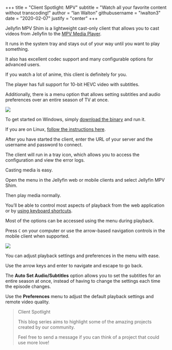 +++
title = "Client Spotlight: MPV"
subtitle = "Watch all your favorite content without transcoding!"
author = “Ian Walton”
githubusername = "iwalton3"
date = "2020-02-07"
justify = "center"
+++

Jellyfin MPV Shim is a lightweight cast-only client that allows you to cast videos from Jellyfin to the <a href="https://mpv.io/">MPV Media Player</a>.
<!--more-->
It runs in the system tray and stays out of your way until you want to play something.

It also has excellent codec support and many configurable options for advanced users.


If you watch a lot of anime, this client is definitely for you.

The player has full support for 10-bit HEVC video with subtitles.

Additionally, there is a menu option that allows setting subtitles and audio preferences over an entire season of TV at once.


<img src="/images/mpv-shim/blender.png" name="Interface" />


To get started on Windows, simply <a href="https://github.com/iwalton3/jellyfin-mpv-shim/releases">download the binary</a> and run it.

If you are on Linux, <a href="https://github.com/iwalton3/jellyfin-mpv-shim/blob/master/README.md#linux-installation">follow the instructions here</a>.

After you have started the client, enter the URL of your server and the username and password to connect.

The client will run in a tray icon, which allows you to access the configuration and view the error logs.


Casting media is easy.

Open the menu in the Jellyfin web or mobile clients and select Jellyfin MPV Shim.

Then play media normally.

You’ll be able to control most aspects of playback from the web application or by <a href="https://github.com/iwalton3/jellyfin-mpv-shim#keyboard-shortcuts">using keyboard shortcuts</a>.

Most of the options can be accessed using the menu during playback.

Press `C` on your computer or use the arrow-based navigation controls in the mobile client when supported.


<img src="/images/mpg-shim/menu.png" name="Configuration Menu" />


You can adjust playback settings and preferences in the menu with ease.

Use the arrow keys and enter to navigate and escape to go back.

The **Auto Set Audio/Subtitles** option allows you to set the subtitles for an entire season at once, instead of having to change the settings each time the episode changes.

Use the **Preferences** menu to adjust the default playback settings and remote video quality.

> Client Spotlight
>
> This blog series aims to highlight some of the amazing projects created by our community.
>
> Feel free to send a message if you can think of a project that could use more love!
